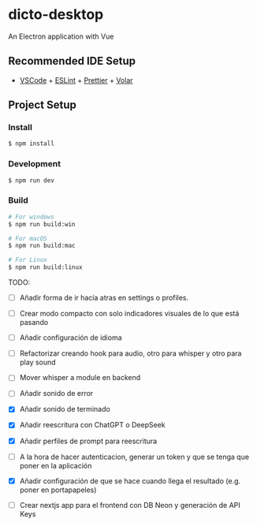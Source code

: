 # dicto-desktop

An Electron application with Vue

## Recommended IDE Setup

- [VSCode](https://code.visualstudio.com/) + [ESLint](https://marketplace.visualstudio.com/items?itemName=dbaeumer.vscode-eslint) + [Prettier](https://marketplace.visualstudio.com/items?itemName=esbenp.prettier-vscode) + [Volar](https://marketplace.visualstudio.com/items?itemName=Vue.volar)

## Project Setup

### Install

```bash
$ npm install
```

### Development

```bash
$ npm run dev
```

### Build

```bash
# For windows
$ npm run build:win

# For macOS
$ npm run build:mac

# For Linux
$ npm run build:linux
```

TODO:
- [ ] Añadir forma de ir hacía atras en settings o profiles.
- [ ] Crear modo compacto con solo indicadores visuales de lo que está pasando
- [ ] Añadir configuración de idioma
- [ ] Refactorizar creando hook para audio, otro para whisper y otro para play sound
- [ ] Mover whisper a module en backend

- [ ] Añadir sonido de error
- [x] Añadir sonido de terminado
- [x] Añadir reescritura con ChatGPT o DeepSeek
- [x] Añadir perfiles de prompt para reescritura
- [ ] A la hora de hacer autenticacion, generar un token y que se tenga que poner en la aplicación
- [x] Añadir configuración de que se hace cuando llega el resultado (e.g. poner en portapapeles)
- [ ] Crear nextjs app para el frontend con DB Neon y generación de API Keys
